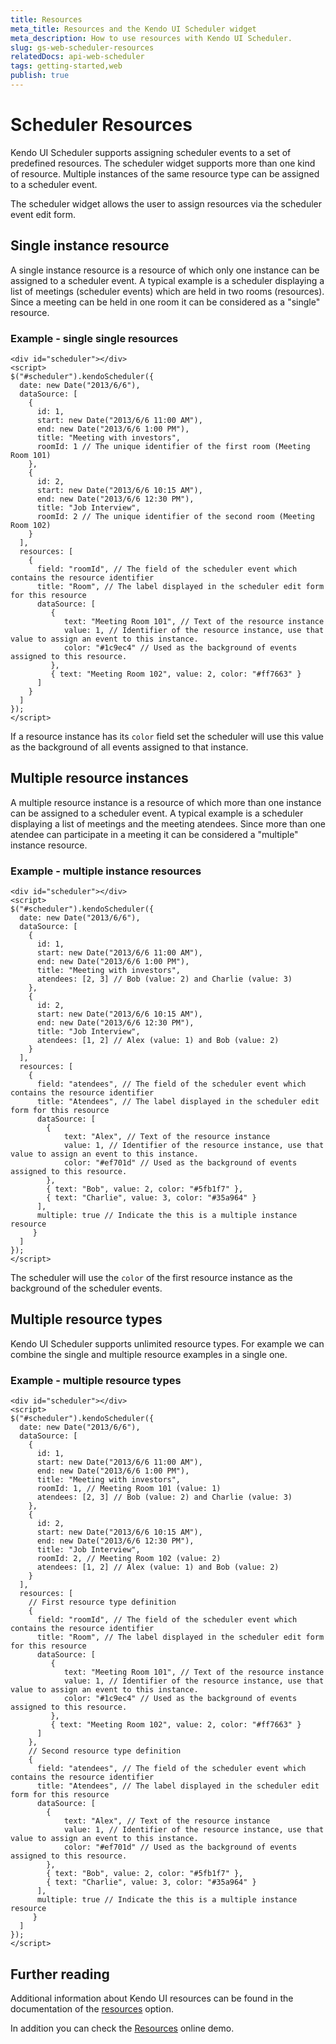```yaml
---
title: Resources
meta_title: Resources and the Kendo UI Scheduler widget
meta_description: How to use resources with Kendo UI Scheduler.
slug: gs-web-scheduler-resources
relatedDocs: api-web-scheduler
tags: getting-started,web
publish: true
---
```


# Scheduler Resources

Kendo UI Scheduler supports assigning scheduler events to a set of predefined resources. The scheduler widget supports more than one kind of resource. Multiple instances of the same resource type
can be assigned to a scheduler event.

The scheduler widget allows the user to assign resources via the scheduler event edit form.



## Single instance resource

A single instance resource is a resource of which only one instance can be assigned to a scheduler event. A typical example is a scheduler displaying a list of meetings (scheduler events) which are held in two rooms (resources).
Since a meeting can be held in one room it can be considered as a "single" resource.

### Example - single single resources

    <div id="scheduler"></div>
    <script>
    $("#scheduler").kendoScheduler({
      date: new Date("2013/6/6"),
      dataSource: [
        {
          id: 1,
          start: new Date("2013/6/6 11:00 AM"),
          end: new Date("2013/6/6 1:00 PM"),
          title: "Meeting with investors",
          roomId: 1 // The unique identifier of the first room (Meeting Room 101)
        },
        {
          id: 2,
          start: new Date("2013/6/6 10:15 AM"),
          end: new Date("2013/6/6 12:30 PM"),
          title: "Job Interview",
          roomId: 2 // The unique identifier of the second room (Meeting Room 102)
        }
      ],
      resources: [
        {
          field: "roomId", // The field of the scheduler event which contains the resource identifier
          title: "Room", // The label displayed in the scheduler edit form for this resource
          dataSource: [
             {
                text: "Meeting Room 101", // Text of the resource instance
                value: 1, // Identifier of the resource instance, use that value to assign an event to this instance.
                color: "#1c9ec4" // Used as the background of events assigned to this resource.
             },
             { text: "Meeting Room 102", value: 2, color: "#ff7663" }
          ]
        }
      ]
    });
    </script>

If a resource instance has its `color` field set the scheduler will use this value as the background of all events assigned to that instance.

## Multiple resource instances

A multiple resource instance is a resource of which more than one instance can be assigned to a scheduler event. A typical example is a scheduler displaying a list of meetings and the meeting atendees. Since more than one atendee
can participate in a meeting it can be considered a "multiple" instance resource.

### Example - multiple instance resources

    <div id="scheduler"></div>
    <script>
    $("#scheduler").kendoScheduler({
      date: new Date("2013/6/6"),
      dataSource: [
        {
          id: 1,
          start: new Date("2013/6/6 11:00 AM"),
          end: new Date("2013/6/6 1:00 PM"),
          title: "Meeting with investors",
          atendees: [2, 3] // Bob (value: 2) and Charlie (value: 3)
        },
        {
          id: 2,
          start: new Date("2013/6/6 10:15 AM"),
          end: new Date("2013/6/6 12:30 PM"),
          title: "Job Interview",
          atendees: [1, 2] // Alex (value: 1) and Bob (value: 2)
        }
      ],
      resources: [
        {
          field: "atendees", // The field of the scheduler event which contains the resource identifier
          title: "Atendees", // The label displayed in the scheduler edit form for this resource
          dataSource: [
            {
                text: "Alex", // Text of the resource instance
                value: 1, // Identifier of the resource instance, use that value to assign an event to this instance.
                color: "#ef701d" // Used as the background of events assigned to this resource.
            },
            { text: "Bob", value: 2, color: "#5fb1f7" },
            { text: "Charlie", value: 3, color: "#35a964" }
          ],
          multiple: true // Indicate the this is a multiple instance resource
         }
      ]
    });
    </script>

The scheduler will use the `color` of the first resource instance as the background of the scheduler events.

## Multiple resource types

Kendo UI Scheduler supports unlimited resource types. For example we can combine the single and multiple resource examples in a single one.

### Example - multiple resource types

    <div id="scheduler"></div>
    <script>
    $("#scheduler").kendoScheduler({
      date: new Date("2013/6/6"),
      dataSource: [
        {
          id: 1,
          start: new Date("2013/6/6 11:00 AM"),
          end: new Date("2013/6/6 1:00 PM"),
          title: "Meeting with investors",
          roomId: 1, // Meeting Room 101 (value: 1)
          atendees: [2, 3] // Bob (value: 2) and Charlie (value: 3)
        },
        {
          id: 2,
          start: new Date("2013/6/6 10:15 AM"),
          end: new Date("2013/6/6 12:30 PM"),
          title: "Job Interview",
          roomId: 2, // Meeting Room 102 (value: 2)
          atendees: [1, 2] // Alex (value: 1) and Bob (value: 2)
        }
      ],
      resources: [
        // First resource type definition
        {
          field: "roomId", // The field of the scheduler event which contains the resource identifier
          title: "Room", // The label displayed in the scheduler edit form for this resource
          dataSource: [
             {
                text: "Meeting Room 101", // Text of the resource instance
                value: 1, // Identifier of the resource instance, use that value to assign an event to this instance.
                color: "#1c9ec4" // Used as the background of events assigned to this resource.
             },
             { text: "Meeting Room 102", value: 2, color: "#ff7663" }
          ]
        },
        // Second resource type definition
        {
          field: "atendees", // The field of the scheduler event which contains the resource identifier
          title: "Atendees", // The label displayed in the scheduler edit form for this resource
          dataSource: [
            {
                text: "Alex", // Text of the resource instance
                value: 1, // Identifier of the resource instance, use that value to assign an event to this instance.
                color: "#ef701d" // Used as the background of events assigned to this resource.
            },
            { text: "Bob", value: 2, color: "#5fb1f7" },
            { text: "Charlie", value: 3, color: "#35a964" }
          ],
          multiple: true // Indicate the this is a multiple instance resource
         }
      ]
    });
    </script>

## Further reading

Additional information about Kendo UI resources can be found in the documentation of the [resources](/api/web/scheduler#configuration-resources) option.

In addition you can check the [Resources](http://demos.kendoui.com/web/scheduler/resources.html) online demo.
